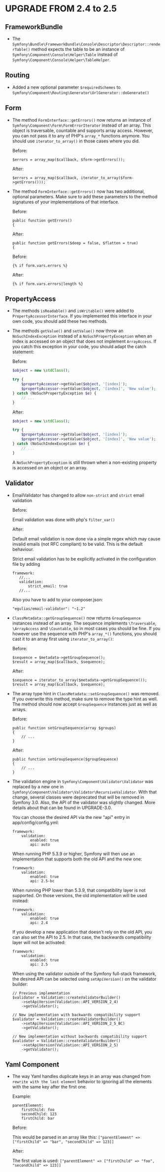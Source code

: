 ﻿UPGRADE FROM 2.4 to 2.5
=======================

FrameworkBundle
---------------

* The `Symfony\Bundle\FrameworkBundle\Console\Descriptor\Descriptor::renderTable()`
  method expects the table to be an instance of `Symfony\Component\Console\Helper\Table`
  instead of `Symfony\Component\Console\Helper\TableHelper`.

Routing
-------

 * Added a new optional parameter `$requiredSchemes` to `Symfony\Component\Routing\Generator\UrlGenerator::doGenerate()`

Form
----

 * The method `FormInterface::getErrors()` now returns an instance of
   `Symfony\Component\Form\FormErrorIterator` instead of an array. This object
   is traversable, countable and supports array access. However, you can not
   pass it to any of PHP's `array_*` functions anymore. You should use
   `iterator_to_array()` in those cases where you did.

   Before:

   ```
   $errors = array_map($callback, $form->getErrors());
   ```

   After:

   ```
   $errors = array_map($callback, iterator_to_array($form->getErrors()));
   ```

 * The method `FormInterface::getErrors()` now has two additional, optional
   parameters. Make sure to add these parameters to the method signatures of
   your implementations of that interface.

   Before:

   ```
   public function getErrors()
   {
   ```

   After:

   ```
   public function getErrors($deep = false, $flatten = true)
   {
   ```

   Before:

   ```
   {% if form.vars.errors %}
   ```

   After:

   ```
   {% if form.vars.errors|length %}
   ```

PropertyAccess
--------------

 * The methods `isReadable()` and `isWritable()` were added to
   `PropertyAccessorInterface`. If you implemented this interface in your own
   code, you should add these two methods.

 * The methods `getValue()` and `setValue()` now throw an
   `NoSuchIndexException` instead of a `NoSuchPropertyException` when an index
   is accessed on an object that does not implement `ArrayAccess`. If you catch
   this exception in your code, you should adapt the catch statement:

   Before:

   ```php
   $object = new \stdClass();

   try {
       $propertyAccessor->getValue($object, '[index]');
       $propertyAccessor->setValue($object, '[index]', 'New value');
   } catch (NoSuchPropertyException $e) {
       // ...
   }
   ```

   After:

   ```php
   $object = new \stdClass();

   try {
       $propertyAccessor->getValue($object, '[index]');
       $propertyAccessor->setValue($object, '[index]', 'New value');
   } catch (NoSuchIndexException $e) {
       // ...
   }
   ```

   A `NoSuchPropertyException` is still thrown when a non-existing property is
   accessed on an object or an array.

Validator
---------

 * EmailValidator has changed to allow `non-strict` and `strict` email validation

   Before:

   Email validation was done with php's `filter_var()`

   After:

   Default email validation is now done via a simple regex which may cause invalid emails (not RFC compliant) to be
   valid. This is the default behaviour.

   Strict email validation has to be explicitly activated in the configuration file by adding

   ```
   framework:
      //...
      validation:
          strict_email: true
      //...

   ```

   Also you have to add to your composer.json:

   ```
   "egulias/email-validator": "~1.2"
   ```

 * `ClassMetadata::getGroupSequence()` now returns `GroupSequence` instances
   instead of an array. The sequence implements `\Traversable`, `\ArrayAccess`
   and `\Countable`, so in most cases you should be fine. If you however use the
   sequence with PHP's `array_*()` functions, you should cast it to an array
   first using `iterator_to_array()`:

   Before:

   ```
   $sequence = $metadata->getGroupSequence();
   $result = array_map($callback, $sequence);
   ```

   After:

   ```
   $sequence = iterator_to_array($metadata->getGroupSequence());
   $result = array_map($callback, $sequence);
   ```

 * The array type hint in `ClassMetadata::setGroupSequence()` was removed. If
   you overwrite this method, make sure to remove the type hint as well. The
   method should now accept `GroupSequence` instances just as well as arrays.

   Before:

   ```
   public function setGroupSequence(array $groups)
   {
       // ...
   }
   ```

   After:

   ```
   public function setGroupSequence($groupSequence)
   {
       // ...
   }
   ```

 * The validation engine in `Symfony\Component\Validator\Validator` was replaced
   by a new one in `Symfony\Component\Validator\Validator\RecursiveValidator`.
   With that change, several classes were deprecated that will be removed in
   Symfony 3.0. Also, the API of the validator was slightly changed. More
   details about that can be found in UPGRADE-3.0.

   You can choose the desired API via the new "api" entry in
   app/config/config.yml:

   ```
   framework:
       validation:
           enabled: true
           api: auto
   ```

   When running PHP 5.3.9 or higher, Symfony will then use an implementation
   that supports both the old API and the new one:

   ```
   framework:
       validation:
           enabled: true
           api: 2.5-bc
   ```

   When running PHP lower than 5.3.9, that compatibility layer is not supported.
   On those versions, the old implementation will be used instead:

   ```
   framework:
       validation:
           enabled: true
           api: 2.4
   ```

   If you develop a new application that doesn't rely on the old API, you can
   also set the API to 2.5. In that case, the backwards compatibility layer
   will not be activated:

   ```
   framework:
       validation:
           enabled: true
           api: 2.5
   ```

   When using the validator outside of the Symfony full-stack framework, the
   desired API can be selected using `setApiVersion()` on the validator builder:

   ```
   // Previous implementation
   $validator = Validation::createValidatorBuilder()
       ->setApiVersion(Validation::API_VERSION_2_4)
       ->getValidator();

   // New implementation with backwards compatibility support
   $validator = Validation::createValidatorBuilder()
       ->setApiVersion(Validation::API_VERSION_2_5_BC)
       ->getValidator();

   // New implementation without backwards compatibility support
   $validator = Validation::createValidatorBuilder()
       ->setApiVersion(Validation::API_VERSION_2_5)
       ->getValidator();
   ```

Yaml Component
--------------

 * The way Yaml handles duplicate keys in an array was changed from `rewrite with the
   last element` behavior to ignoring all the elements with the same key after the first one.

   Example:

   ```
   parentElement:
       firstChild: foo
       secondChild: 123
       firstChild: bar
   ```

   Before:

   This would be parsed in an array like this: `["parentElement" => ["firstChild" => "bar", "secondChild" => 123]]`

   After:

   The first value is used: `["parentElement" => ["firstChild" => "foo", "secondChild" => 123]]`
